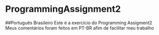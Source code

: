 # ProgrammingAssignment2
##Português Brasileiro
Este é a exercício do Programming Assigment2
Meus comentários foram feitos em PT-BR afim de facilitar meu trabalho

